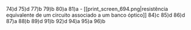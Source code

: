 74)d
75)d
77)b
79)b
80)a
81)a - [[print_screen_694.png|resistência equivalente de um circuito associado a um banco óptico]]
84)c
85)d
86)d
87)a 
88)b
89)d 
91)b
92)d
94)a 
95)a
96)b




